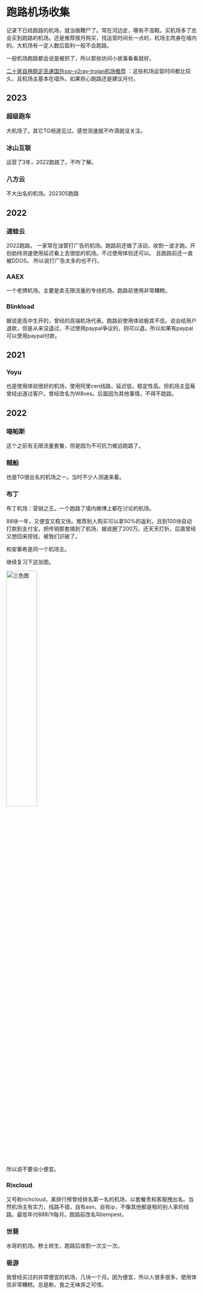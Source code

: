 # 跑路机场收集




记录下已经跑路的机场，就当做鞭尸了。常在河边走，哪有不湿鞋。买机场多了总会买到跑路的机场。还是推荐按月购买，找运营时间长一点的，机场主肉身在墙内的。大机场有一定人数后盈利一般不会跑路。

一般机场跑路都会说是被抓了，所以那些坊间小故事看看就好。

<a href="https://jichangpingce.com/ssr-v2ray专线机场推荐.html" target="_blank">二十家自用稳定高速国外ssr-v2ray-trojan机场推荐</a> ：这些机场运营时间都比较久，且机场主基本在墙外。如果担心跑路还是建议月付。



<!--more--> 


## 2023

### 超级跑车	

大机场了。其它TG频道见过。感觉测速就不咋滴就没关注。

### 冰山互联

运营了3年，2022跑路了。不咋了解。

### 八方云
不大出名的机场。202305跑路

## 2022

### 速蛙云 

2022跑路。
一家常在油管打广告的机场。跑路前还做了活动，收割一波才跑。开创劫持测速使用延迟看上去很低的机场。不过使用体验还可以。
且跑路前还一直被DDOS。
所以说打广告太多的也不行。

### AAEX

一个老牌机场。主要是卖无限流量的专线机场。跑路前使用非常糟糕。

### Blinkload 
据说是高中生开的，曾经的高端机场代表。跑路前使用体验极其不佳。说会给用户退款，但是从来没退过，不过使用paypal争议的，则可以退。所以如果有paypal可以使用paypal付款。



## 2021

### Yoyu
也是使用体验很好的机场，使用阿里cen线路，延迟低，稳定性高。但机场主蓝莓曾经出道过客户。曾经改名为W8ves。后面因为其他事情，不得不跑路。



## 2022

### 喵帕斯

这个之前有无限流量套餐，但是因为不可抗力被迫跑路了。

### 贼船	

也是TG很出名的机场之一。当时不少人测速来着。

### 布丁
布丁机场：营销之王。一个跑路了墙内微博上都在讨论的机场。

88块一年，又便宜又稳又快。推荐别人购买可以拿50%的返利，且到100块自动打款到支付宝，把传销那套搞到了机场，据说圈了200万。还天天打折。后面曾经又想回来捞钱，被我们识破了。

和安慕希是同一个机场主。

继续复习下这张图。

<img src="/uploads/vpn/0.webp" width = "40%"  align=center  alt="三色图"  />

所以说不要谈小便宜。

### Rixcloud
又号称richcloud，某排行榜曾经排名第一名的机场，以套餐贵和客服拽出名。当然机场主有实力，线路不错，自有asn、自有ip，不像其他都是租的别人家的线路。最低年付888/1t每月。跑路前改名叫tempest。


### 世葵
水哥的机场。秽土转生，跑路后收割一次又一次。

### 极游	
我曾经买过的非常便宜的机场，几块一个月。因为便宜，所以人很多很多，使用体验非常糟糕。总是断。食之无味弃之可惜。
